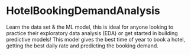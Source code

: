 # HotelBookingDemandAnalysis
 Learn the data set &amp; the ML model, this is ideal for anyone looking to practice their exploratory data analysis (EDA) or get started in building predictive models!  This model gives the best time of year to book a hotel, getting the best daily rate and predicting the booking demand.
